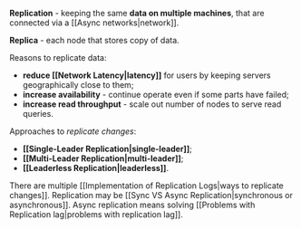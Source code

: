 **Replication** - keeping the same **data on multiple machines**, that are connected via a [[Async networks|network]].

**Replica** - each node that stores copy of data.

Reasons to replicate data:
- **reduce [[Network Latency|latency]]** for users by keeping servers geographically close to them;
- **increase availability** - continue operate even if some parts have failed;
- **increase read throughput** - scale out number of nodes to serve read queries.

Approaches to *replicate changes*:
- **[[Single-Leader Replication|single-leader]]**;
- **[[Multi-Leader Replication|multi-leader]]**;
- **[[Leaderless Replication|leaderless]]**.

There are multiple [[Implementation of Replication Logs|ways to replicate changes]].
Replication may be [[Sync VS Async Replication|synchronous or asynchronous]].
Async replication means solving [[Problems with Replication lag|problems with replication lag]].
